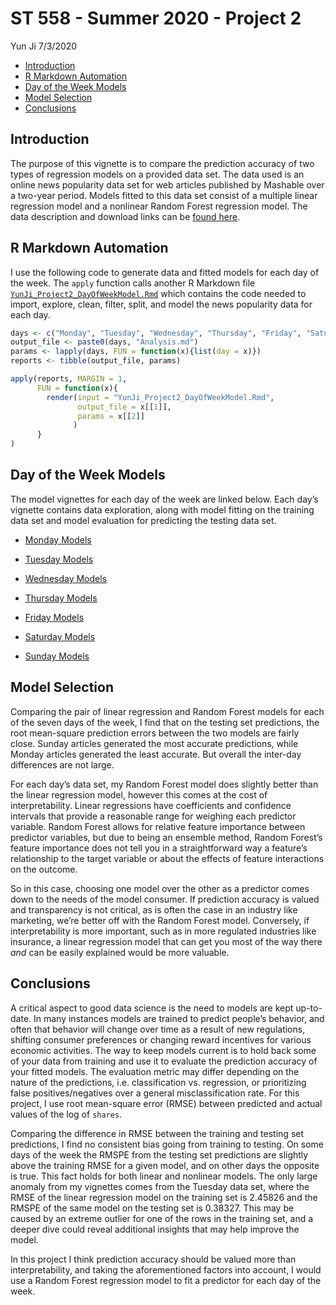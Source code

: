 ST 558 - Summer 2020 - Project 2
================
Yun Ji
7/3/2020

  - [Introduction](#introduction)
  - [R Markdown Automation](#r-markdown-automation)
  - [Day of the Week Models](#day-of-the-week-models)
  - [Model Selection](#model-selection)
  - [Conclusions](#conclusions)

## Introduction

The purpose of this vignette is to compare the prediction accuracy of
two types of regression models on a provided data set. The data used is
an online news popularity data set for web articles published by
Mashable over a two-year period. Models fitted to this data set consist
of a multiple linear regression model and a nonlinear Random Forest
regression model. The data description and download links can be [found
here](https://archive.ics.uci.edu/ml/datasets/Online+News+Popularity#).

## R Markdown Automation

I use the following code to generate data and fitted models for each day
of the week. The `apply` function calls another R Markdown file
[`YunJi_Project2_DayOfWeekModel.Rmd`](https://github.com/yji26/ST558-Project2/blob/master/YunJi_Project2_DayOfWeekModel.Rmd)
which contains the code needed to import, explore, clean, filter, split,
and model the news popularity data for each day.

``` r
days <- c("Monday", "Tuesday", "Wednesday", "Thursday", "Friday", "Saturday", "Sunday")
output_file <- paste0(days, "Analysis.md")
params <- lapply(days, FUN = function(x){list(day = x)})
reports <- tibble(output_file, params)

apply(reports, MARGIN = 1,
      FUN = function(x){
        render(input = "YunJi_Project2_DayOfWeekModel.Rmd", 
               output_file = x[[1]], 
               params = x[[2]]
              )
      }
)
```

## Day of the Week Models

The model vignettes for each day of the week are linked below. Each
day’s vignette contains data exploration, along with model fitting on
the training data set and model evaluation for predicting the testing
data set.

  - [Monday Models](MondayAnalysis.html)

  - [Tuesday Models](TuesdayAnalysis.html)

  - [Wednesday Models](WednesdayAnalysis.html)

  - [Thursday Models](ThursdayAnalysis.html)

  - [Friday Models](FridayAnalysis.html)

  - [Saturday Models](SaturdayAnalysis.html)

  - [Sunday Models](SundayAnalysis.html)

## Model Selection

Comparing the pair of linear regression and Random Forest models for
each of the seven days of the week, I find that on the testing set
predictions, the root mean-square prediction errors between the two
models are fairly close. Sunday articles generated the most accurate
predictions, while Monday articles generated the least accurate. But
overall the inter-day differences are not large.

For each day’s data set, my Random Forest model does slightly better
than the linear regression model, however this comes at the cost of
interpretability. Linear regressions have coefficients and confidence
intervals that provide a reasonable range for weighing each predictor
variable. Random Forest allows for relative feature importance between
predictor variables, but due to being an ensemble method, Random
Forest’s feature importance does not tell you in a straightforward way
a feature’s relationship to the target variable or about the effects of
feature interactions on the outcome.

So in this case, choosing one model over the other as a predictor comes
down to the needs of the model consumer. If prediction accuracy is
valued and transparency is not critical, as is often the case in an
industry like marketing, we’re better off with the Random Forest model.
Conversely, if interpretability is more important, such as in more
regulated industries like insurance, a linear regression model that can
get you most of the way there *and* can be easily explained would be
more valuable.

## Conclusions

A critical aspect to good data science is the need to models are kept
up-to-date. In many instances models are trained to predict people’s
behavior, and often that behavior will change over time as a result of
new regulations, shifting consumer preferences or changing reward
incentives for various economic activities. The way to keep models
current is to hold back some of your data from training and use it to
evaluate the prediction accuracy of your fitted models. The evaluation
metric may differ depending on the nature of the predictions,
i.e. classification vs. regression, or prioritizing false
positives/negatives over a general misclassification rate. For this
project, I use root mean-square error (RMSE) between predicted and
actual values of the log of `shares`.

Comparing the difference in RMSE between the training and testing set
predictions, I find no consistent bias going from training to testing.
On some days of the week the RMSPE from the testing set predictions are
slightly above the training RMSE for a given model, and on other days
the opposite is true. This fact holds for both linear and nonlinear
models. The only large anomaly from my vignettes comes from the Tuesday
data set, where the RMSE of the linear regression model on the training
set is 2.45826 and the RMSPE of the same model on the testing set is
0.38327. This may be caused by an extreme outlier for one of the rows in
the training set, and a deeper dive could reveal additional insights
that may help improve the model.

In this project I think prediction accuracy should be valued more than
interpretability, and taking the aforementioned factors into account, I
would use a Random Forest regression model to fit a predictor for each
day of the week.
